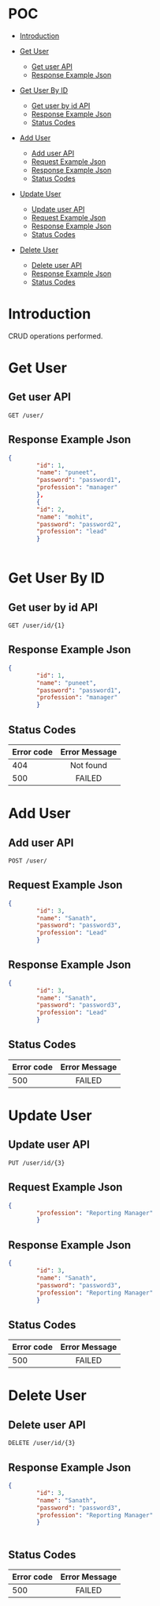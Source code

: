 # POC 

- [Introduction](#introduction) 

- [Get User](#get-user) 
  - [Get user API](#get-user-api) 
  - [Response Example Json](#response-example-json)

- [Get User By ID](#get-user-by-id) 
  - [Get user by id API](#get-user-by-id-api) 
  - [Response Example Json](#response-example-json)  
  - [Status Codes](#status-codes)
  
- [Add User](#add-user) 
  - [Add user API](#add-user-api)
  - [Request Example Json](#request-example-json)  
  - [Response Example Json](#response-example-json)  
  - [Status Codes](#status-codes)
  
- [Update User](#update-user) 
  - [Update user API](#update-user-api)
  - [Request Example Json](#request-example-json)  
  - [Response Example Json](#response-example-json)  
  - [Status Codes](#status-codes)
  
- [Delete User](#delete-user) 
  - [Delete user API](#delete-user-api) 
  - [Response Example Json](#response-example-json)
  - [Status Codes](#status-codes)


# Introduction 

CRUD operations performed.

# Get User 

## Get user API 

`GET /user/` 

## Response Example Json 

```json 
{
        "id": 1,
        "name": "puneet",
        "password": "password1",
        "profession": "manager"
		},
		{
        "id": 2,
        "name": "mohit",
        "password": "password2",
        "profession": "lead"
		}
		

``` 

# Get User By ID 

## Get user by id API 

`GET /user/id/{1}` 

## Response Example Json 

```json 
{
        "id": 1,
        "name": "puneet",
        "password": "password1",
        "profession": "manager"
		}

``` 

## Status Codes 

Error code |                         Error Message 
---------- | :-----------------------------------------------------------: 
404        |                    Not found 
500        |                    FAILED 


# Add User

## Add user API 

`POST /user/` 

## Request Example Json 

```json 
{
        "id": 3,
        "name": "Sanath",
        "password": "password3",
        "profession": "Lead"
		}

``` 

## Response Example Json 

```json 
{
        "id": 3,
        "name": "Sanath",
        "password": "password3",
        "profession": "Lead"
		}

``` 

## Status Codes 

Error code |                         Error Message 
---------- | :-----------------------------------------------------------: 
500        |                    FAILED 

# Update User

## Update user API 

`PUT /user/id/{3}` 

## Request Example Json 

```json 
{
        "profession": "Reporting Manager"
		}

``` 

## Response Example Json 

```json 
{
        "id": 3,
        "name": "Sanath",
        "password": "password3",
        "profession": "Reporting Manager"
		}

``` 

## Status Codes 

Error code |                         Error Message 
---------- | :-----------------------------------------------------------: 
500        |                    FAILED 



# Delete User 

## Delete user API 

`DELETE /user/id/{3}` 

## Response Example Json 

```json 
{
        "id": 3,
        "name": "Sanath",
        "password": "password3",
        "profession": "Reporting Manager"
		}
		

``` 
## Status Codes 

Error code |                         Error Message 
---------- | :-----------------------------------------------------------: 
500        |                    FAILED 
